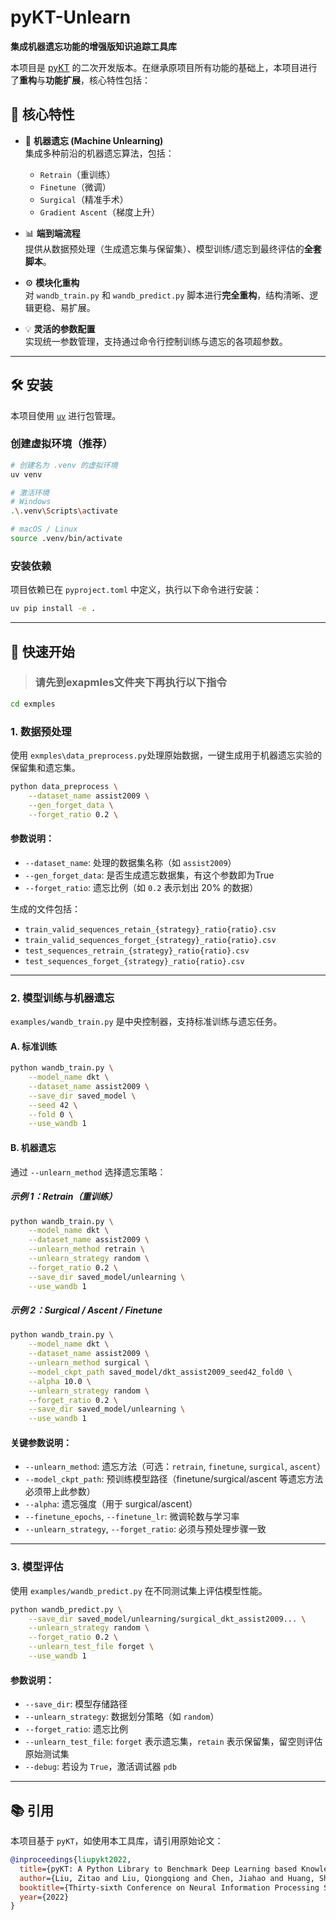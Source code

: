 # pyKT-Unlearn

**集成机器遗忘功能的增强版知识追踪工具库**

本项目是 [pyKT](https://github.com/pykt-team/pykt-toolkit) 的二次开发版本。在继承原项目所有功能的基础上，本项目进行了**重构**与**功能扩展**，核心特性包括：

## 🔧 核心特性

- 🤖 **机器遗忘 (Machine Unlearning)**  
  集成多种前沿的机器遗忘算法，包括：
  - `Retrain`（重训练）
  - `Finetune`（微调）
  - `Surgical`（精准手术）
  - `Gradient Ascent`（梯度上升）  

- 📊 **端到端流程**  
  提供从数据预处理（生成遗忘集与保留集）、模型训练/遗忘到最终评估的**全套脚本**。


- ⚙️ **模块化重构**  
  对 `wandb_train.py` 和 `wandb_predict.py` 脚本进行**完全重构**，结构清晰、逻辑更稳、易扩展。

- 💡 **灵活的参数配置**  
  实现统一参数管理，支持通过命令行控制训练与遗忘的各项超参数。
---

## 🛠️ 安装

本项目使用 [`uv`](https://github.com/astral-sh/uv) 进行包管理。

### 创建虚拟环境（推荐）

```bash
# 创建名为 .venv 的虚拟环境
uv venv

# 激活环境
# Windows
.\.venv\Scripts\activate

# macOS / Linux
source .venv/bin/activate
````

### 安装依赖

项目依赖已在 `pyproject.toml` 中定义，执行以下命令进行安装：

```bash
uv pip install -e .
```


---

## 🚀 快速开始
> ### 请先到exapmles文件夹下再执行以下指令

``` bash
cd exmples
```

### 1. 数据预处理
使用 `exmples\data_preprocess.py`处理原始数据，一键生成用于机器遗忘实验的保留集和遗忘集。

```bash
python data_preprocess \
    --dataset_name assist2009 \
    --gen_forget_data \
    --forget_ratio 0.2 \
```

#### 参数说明：

* `--dataset_name`: 处理的数据集名称（如 `assist2009`）
* `--gen_forget_data`: 是否生成遗忘数据集，有这个参数即为True
* `--forget_ratio`: 遗忘比例（如 `0.2` 表示划出 20% 的数据）

生成的文件包括：

* `train_valid_sequences_retain_{strategy}_ratio{ratio}.csv`
* `train_valid_sequences_forget_{strategy}_ratio{ratio}.csv`
* `test_sequences_retrain_{strategy}_ratio{ratio}.csv`
* `test_sequences_forget_{strategy}_ratio{ratio}.csv`

---

### 2. 模型训练与机器遗忘

`examples/wandb_train.py` 是中央控制器，支持标准训练与遗忘任务。

#### A. 标准训练

```bash
python wandb_train.py \
    --model_name dkt \
    --dataset_name assist2009 \
    --save_dir saved_model \
    --seed 42 \
    --fold 0 \
    --use_wandb 1
```

#### B. 机器遗忘

通过 `--unlearn_method` 选择遗忘策略：

##### 示例 1：Retrain（重训练）

```bash
python wandb_train.py \
    --model_name dkt \
    --dataset_name assist2009 \
    --unlearn_method retrain \
    --unlearn_strategy random \
    --forget_ratio 0.2 \
    --save_dir saved_model/unlearning \
    --use_wandb 1
```

##### 示例 2：Surgical / Ascent / Finetune

```bash
python wandb_train.py \
    --model_name dkt \
    --dataset_name assist2009 \
    --unlearn_method surgical \
    --model_ckpt_path saved_model/dkt_assist2009_seed42_fold0 \
    --alpha 10.0 \
    --unlearn_strategy random \
    --forget_ratio 0.2 \
    --save_dir saved_model/unlearning \
    --use_wandb 1
```

#### 关键参数说明：

* `--unlearn_method`: 遗忘方法（可选：`retrain`, `finetune`, `surgical`, `ascent`）
* `--model_ckpt_path`: 预训练模型路径（finetune/surgical/ascent 等遗忘方法必须带上此参数）
* `--alpha`: 遗忘强度（用于 surgical/ascent）
* `--finetune_epochs`, `--finetune_lr`: 微调轮数与学习率
* `--unlearn_strategy`, `--forget_ratio`: 必须与预处理步骤一致

---

### 3. 模型评估

使用 `examples/wandb_predict.py` 在不同测试集上评估模型性能。

```bash
python wandb_predict.py \
    --save_dir saved_model/unlearning/surgical_dkt_assist2009... \
    --unlearn_strategy random \
    --forget_ratio 0.2 \
    --unlearn_test_file forget \
    --use_wandb 1
```

#### 参数说明：

* `--save_dir`: 模型存储路径
* `--unlearn_strategy`: 数据划分策略（如 `random`）
* `--forget_ratio`: 遗忘比例
* `--unlearn_test_file`: `forget` 表示遗忘集，`retain` 表示保留集，留空则评估原始测试集
* `--debug`: 若设为 `True`，激活调试器 `pdb`

---

## 📚 引用

本项目基于 `pyKT`，如使用本工具库，请引用原始论文：

```bibtex
@inproceedings{liupykt2022,
  title={pyKT: A Python Library to Benchmark Deep Learning based Knowledge Tracing Models},
  author={Liu, Zitao and Liu, Qiongqiong and Chen, Jiahao and Huang, Shuyan and Tang, Jiliang and Luo, Weiqi},
  booktitle={Thirty-sixth Conference on Neural Information Processing Systems Datasets and Benchmarks Track},
  year={2022}
}
```
